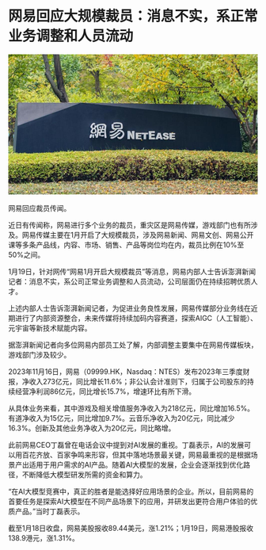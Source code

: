# 网易回应大规模裁员：消息不实，系正常业务调整和人员流动

![141b80ee5f1b90d894f1e53ed2c58625.jpg](https://raw.githubusercontent.com/qqhsx/qqnews_image/main/2024/01/19/网易回应大规模裁员：消息不实，系正常业务调整和人员流动/141b80ee5f1b90d894f1e53ed2c58625.jpg)

网易回应裁员传闻。

近日有传闻称，网易进行多个业务的裁员，重灾区是网易传媒，游戏部门也有所涉及。网易传媒主要在1月开启了大规模裁员，涉及网易新闻、网易文创、网易公开课等多条产品线，内容、市场、销售、产品等岗位均在内，裁员比例在10%至50%之间。

1月19日，针对网传“网易1月开启大规模裁员”等消息，网易内部人士告诉澎湃新闻记者：消息不实，系公司正常业务调整和人员流动，公司层面仍在持续招聘优质人才。

上述内部人士告诉澎湃新闻记者，为促进业务良性发展，网易传媒部分业务线在近期进行了内部资源整合，未来传媒将持续加码内容赛道，探索AIGC（人工智能）、元宇宙等新技术赋能内容。

据澎湃新闻记者向多位网易内部员工处了解，内部调整主要集中在网易传媒板块，游戏部门涉及较少。

2023年11月16日，网易（09999.HK，Nasdaq：NTES）发布2023年三季度财报，净收入273亿元，同比增长11.6%；非公认会计准则下，归属于公司股东的持续经营净利润86亿元，同比增长15.7%，增速环比有所下滑。

从具体业务来看，其中游戏及相关增值服务净收入为218亿元，同比增加16.5%。有道净收入为15亿元，同比增加9.7%。云音乐净收入为20亿元，同比减少16.3%。创新及其他业务净收入为20亿元，同比略增。

此前网易CEO丁磊曾在电话会议中提到对AI发展的重视。丁磊表示，AI的发展可以用百花齐放、百家争鸣来形容，但其中落地场景最关键，网易最重视的是根据场景产出适用于用户需求的AI产品。随着AI大模型的发展，企业会逐渐找到优化路径，不断降低大模型研发所需的资金和算力。

“在AI大模型竞赛中，真正的胜者是能选择好应用场景的企业。所以，目前网易的首要任务是探索AI大模型在不同产品场景下的应用，并研发出更符合用户体验的优质产品。”当时丁磊表示。

截至1月18日收盘，网易美股报收89.44美元，涨1.21%；1月19日，网易港股报收138.9港元，涨1.31%。

